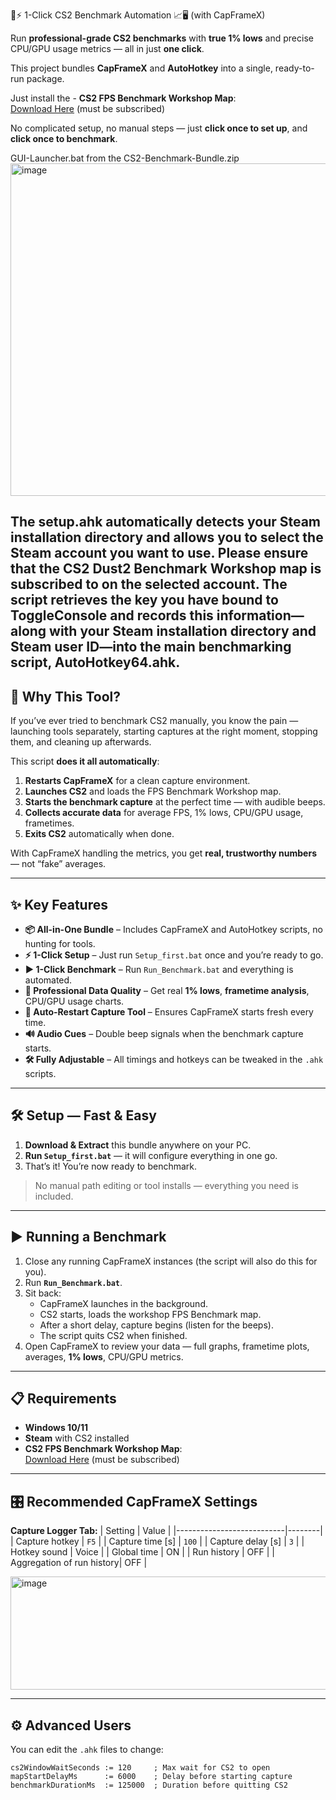 🎯⚡ 1-Click CS2 Benchmark Automation 📈🖥 (with CapFrameX)

Run **professional-grade CS2 benchmarks** with **true 1% lows** and precise CPU/GPU usage metrics — all in just **one click**.

This project bundles **CapFrameX** and **AutoHotkey** into a single, ready-to-run package.  

Just install the - **CS2 FPS Benchmark Workshop Map**:  
  [Download Here](https://steamcommunity.com/sharedfiles/filedetails/?id=3240880604) (must be subscribed)

No complicated setup, no manual steps — just **click once to set up**, and **click once to benchmark**. 

GUI-Launcher.bat from the CS2-Benchmark-Bundle.zip
<img width="895" height="532" alt="image" src="https://github.com/user-attachments/assets/0beea05f-334c-467b-a552-138e9d71fe11" />

The setup.ahk automatically detects your Steam installation directory and allows you to select the Steam account you want to use.
Please ensure that the CS2 Dust2 Benchmark Workshop map is subscribed to on the selected account.
The script retrieves the key you have bound to ToggleConsole and records this information—along with your Steam installation directory and Steam user ID—into the main benchmarking script, AutoHotkey64.ahk.
---

## 🚀 Why This Tool?

If you’ve ever tried to benchmark CS2 manually, you know the pain — launching tools separately, starting captures at the right moment, stopping them, and cleaning up afterwards.

This script **does it all automatically**:

1. **Restarts CapFrameX** for a clean capture environment.
2. **Launches CS2** and loads the FPS Benchmark Workshop map.
3. **Starts the benchmark capture** at the perfect time — with audible beeps.
4. **Collects accurate data** for average FPS, 1% lows, CPU/GPU usage, frametimes.
5. **Exits CS2** automatically when done.

With CapFrameX handling the metrics, you get **real, trustworthy numbers** — not “fake” averages.

---

## ✨ Key Features

- **📦 All-in-One Bundle** – Includes CapFrameX and AutoHotkey scripts, no hunting for tools.
- **⚡ 1-Click Setup** – Just run `Setup_first.bat` once and you’re ready to go.
- **▶ 1-Click Benchmark** – Run `Run_Benchmark.bat` and everything is automated.
- **🎯 Professional Data Quality** – Get real **1% lows**, **frametime analysis**, CPU/GPU usage charts.
- **🔄 Auto-Restart Capture Tool** – Ensures CapFrameX starts fresh every time.
- **🔊 Audio Cues** – Double beep signals when the benchmark capture starts.
- **🛠 Fully Adjustable** – All timings and hotkeys can be tweaked in the `.ahk` scripts.

---

## 🛠 Setup — Fast & Easy

1. **Download & Extract** this bundle anywhere on your PC.
2. **Run `Setup_first.bat`** — it will configure everything in one go.
3. That’s it! You’re now ready to benchmark.

> No manual path editing or tool installs — everything you need is included.

---

## ▶ Running a Benchmark

1. Close any running CapFrameX instances (the script will also do this for you).
2. Run **`Run_Benchmark.bat`**.
3. Sit back:
   - CapFrameX launches in the background.
   - CS2 starts, loads the workshop FPS Benchmark map.
   - After a short delay, capture begins (listen for the beeps).
   - The script quits CS2 when finished.
4. Open CapFrameX to review your data — full graphs, frametime plots, averages, **1% lows**, CPU/GPU metrics.

---

## 📋 Requirements

- **Windows 10/11**
- **Steam** with CS2 installed
- **CS2 FPS Benchmark Workshop Map**:  
  [Download Here](https://steamcommunity.com/sharedfiles/filedetails/?id=3240880604) (must be subscribed)

---

## 🎛 Recommended CapFrameX Settings

**Capture Logger Tab:**
| Setting                   | Value  |
|---------------------------|--------|
| Capture hotkey            | `F5`   |
| Capture time [s]          | `100`  |
| Capture delay [s]         | `3`    |
| Hotkey sound              | Voice  |
| Global time               | ON     |
| Run history               | OFF    |
| Aggregation of run history| OFF    |

<img width="556" height="181" alt="image" src="https://github.com/user-attachments/assets/e7ed1244-d3c0-4343-83c7-d8a1b5b8c32e" />

---

## ⚙ Advanced Users

You can edit the `.ahk` files to change:

```ahk
cs2WindowWaitSeconds := 120     ; Max wait for CS2 to open
mapStartDelayMs      := 6000    ; Delay before starting capture
benchmarkDurationMs  := 125000  ; Duration before quitting CS2




